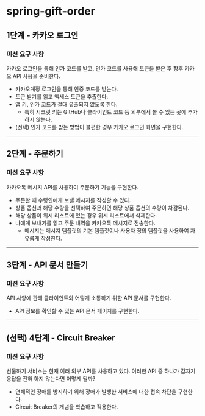# spring-gift-order

## 1단계 - 카카오 로그인

### 미션 요구 사항

카카오 로그인을 통해 인가 코드를 받고, 인가 코드를 사용해 토큰을 받은 후 향후 카카오 API 사용을 준비한다.

* 카카오계정 로그인을 통해 인증 코드를 받는다.
* 토큰 받기를 읽고 액세스 토큰을 추출한다.
* 앱 키, 인가 코드가 절대 유출되지 않도록 한다.
    * 특히 시크릿 키는 GitHub나 클라이언트 코드 등 외부에서 볼 수 있는 곳에 추가하지 않는다.
* (선택) 인가 코드를 받는 방법이 불편한 경우 카카오 로그인 화면을 구현한다.

---

## 2단계 - 주문하기

### 미션 요구 사항

카카오톡 메시지 API를 사용하여 주문하기 기능을 구현한다.

* 주문할 때 수령인에게 보낼 메시지를 작성할 수 있다.
* 상품 옵션과 해당 수량을 선택하여 주문하면 해당 상품 옵션의 수량이 차감된다.
* 해당 상품이 위시 리스트에 있는 경우 위시 리스트에서 삭제한다.
* 나에게 보내기를 읽고 주문 내역을 카카오톡 메시지로 전송한다.
    * 메시지는 메시지 템플릿의 기본 템플릿이나 사용자 정의 템플릿을 사용하여 자유롭게 작성한다.

---

## 3단계 - API 문서 만들기

### 미션 요구 사항

API 사양에 관해 클라이언트와 어떻게 소통하기 위한 API 문서를 구현한다.

* API 정보를 확인할 수 있는 API 문서 페이지를 구현한다.

---

## (선택) 4단계 - Circuit Breaker

### 미션 요구 사항

선물하기 서비스는 현재 여러 외부 API를 사용하고 있다. 이러한 API 중 하나가 갑자기 응답을 전혀 하지 않는다면 어떻게 될까?

* 연쇄적인 장애를 방지하기 위해 장애가 발생한 서비스에 대한 접속 차단을 구현한다.
* Circuit Breaker의 개념을 학습하고 적용한다.

